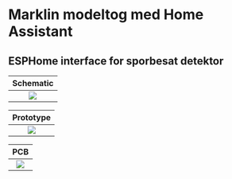 # Marklin modeltog med Home Assistant

## ESPHome interface for sporbesat detektor

|Schematic|
|:---:|
|![](./Images/Sk%C3%A6rmbillede%20fra%202023-03-15%2022-33-50.png)

|Prototype|
|:---:|
|![](./Images/Sk%C3%A6rmbillede%20fra%202023-03-15%2022-30-48.png) |

|PCB|
|:---:|
|![](./Images/Sk%C3%A6rmbillede%20fra%202023-03-15%2016-41-29.png)|